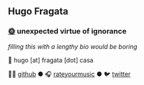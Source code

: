 ## Hugo Fragata

### [🌞](/coffee-blue) unexpected virtue of ignorance

_filling this with a lengthy bio would be boring_

📧 hugo [at] fragata [dot] casa 

👨‍💻 [github](https://github.com/hugofragata) ● 🎧 [rateyourmusic](https://rateyourmusic.com/~hmmmm) ● 🐦 [twitter](https://twitter.com/hugofragata)
